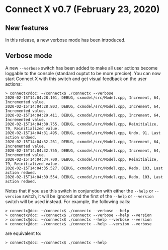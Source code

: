 # Connect X v0.7 (February 23, 2020)

## New features

In this release, a new verbose mode has been introduced.

## Verbose mode

A new `--verbose` switch has been added to make all user actions become loggable to the console (standard ouptut to be more precise). You can now start Connect X with this switch and get visual feedback on the user actions:

```
> connectx@doc: ~/connectx$ ./connectx --verbose
2020-02-15T14:04:28.101, DEBUG, cxmodel/src/Model.cpp, Increment, 64, Incremented value.
2020-02-15T14:04:28.803, DEBUG, cxmodel/src/Model.cpp, Increment, 64, Incremented value.
2020-02-15T14:04:29.411, DEBUG, cxmodel/src/Model.cpp, Increment, 64, Incremented value.
2020-02-15T14:04:30.755, DEBUG, cxmodel/src/Model.cpp, Reinitialize, 79, Reinitialized value.
2020-02-15T14:04:31.495, DEBUG, cxmodel/src/Model.cpp, Undo, 91, Last action undoed.
2020-02-15T14:04:32.261, DEBUG, cxmodel/src/Model.cpp, Increment, 64, Incremented value.
2020-02-15T14:04:32.755, DEBUG, cxmodel/src/Model.cpp, Increment, 64, Incremented value.
2020-02-15T14:04:34.700, DEBUG, cxmodel/src/Model.cpp, Reinitialize, 79, Reinitialized value.
2020-02-15T14:04:35.527, DEBUG, cxmodel/src/Model.cpp, Redo, 103, Last action redoed.
2020-02-15T14:04:39.554, DEBUG, cxmodel/src/Model.cpp, Redo, 103, Last action redoed.

```

Notes that if you use this switch in conjunction with either the `--help` or `--version` switch, it will be ignored and the first of the `--help` or `--version` switch will be used instead. For example, the following calls:

```
> connectx@doc: ~/connectx$ ./connectx --verbose --help
> connectx@doc: ~/connectx$ ./connectx --verbose --help --version
> connectx@doc: ~/connectx$ ./connectx --help --verbose --version
> connectx@doc: ~/connectx$ ./connectx --help --version --verbose
```

are equivalent to:

```
> connectx@doc: ~/connectx$ ./connectx --help
```